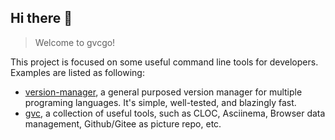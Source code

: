 ## Hi there 👋
> Welcome to gvcgo!

This project is focused on some useful command line tools for developers. Examples are listed as following:
- [version-manager](https://github.com/gvcgo/version-manager), a general purposed version manager for multiple programing languages. It's simple, well-tested, and blazingly fast.
- [gvc](https://github.com/gvcgo/gvc), a collection of useful tools, such as CLOC, Asciinema, Browser data management, Github/Gitee as picture repo, etc.
 
<!--

**Here are some ideas to get you started:**

🙋‍♀️ A short introduction - what is your organization all about?
🌈 Contribution guidelines - how can the community get involved?
👩‍💻 Useful resources - where can the community find your docs? Is there anything else the community should know?
🍿 Fun facts - what does your team eat for breakfast?
🧙 Remember, you can do mighty things with the power of [Markdown](https://docs.github.com/github/writing-on-github/getting-started-with-writing-and-formatting-on-github/basic-writing-and-formatting-syntax)
-->

<!-- ## Thanks to

**Evolution Host**
<a href="https://evolution-host.com/"><img src="https://evolution-host.com/images/branding/newLogoBlack.png" align="middle" width="64"/></a>
-->
